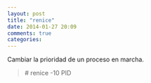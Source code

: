 ```yaml
---
layout: post
title: "renice"
date: 2014-01-27 20:09
comments: true
categories: 
---
```

Cambiar la prioridad de un proceso en marcha.

>\# renice -10 PID

